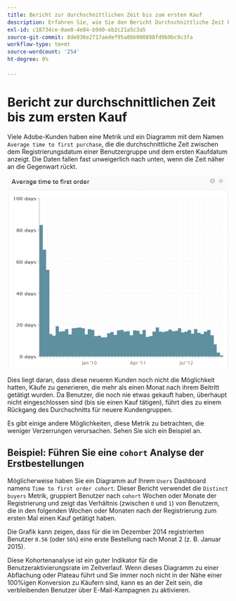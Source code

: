 ```yaml
---
title: Bericht zur durchschnittlichen Zeit bis zum ersten Kauf
description: Erfahren Sie, wie Sie den Bericht Durchschnittliche Zeit bis Erstkauf verwenden.
exl-id: c18734ce-0ae0-4e84-b9d0-eb2c21a5c3a5
source-git-commit: 8de036e2717aedef95a8bb908898fd9b9bc9c3fa
workflow-type: tm+mt
source-wordcount: '254'
ht-degree: 0%

---
```


# Bericht zur durchschnittlichen Zeit bis zum ersten Kauf

Viele Adobe-Kunden haben eine Metrik und ein Diagramm mit dem Namen `Average time to first purchase`, die die durchschnittliche Zeit zwischen dem Registrierungsdatum einer Benutzergruppe und dem ersten Kaufdatum anzeigt. Die Daten fallen fast unweigerlich nach unten, wenn die Zeit näher an die Gegenwart rückt.

![durchschnittliche Zeit bis zur ersten Bestellung](../../assets/average-time-to-first-order.png)

Dies liegt daran, dass diese neueren Kunden noch nicht die Möglichkeit hatten, Käufe zu generieren, die mehr als einen Monat nach ihrem Beitritt getätigt wurden. Da Benutzer, die noch nie etwas gekauft haben, überhaupt nicht eingeschlossen sind (bis sie einen Kauf tätigen), führt dies zu einem Rückgang des Durchschnitts für neuere Kundengruppen.

Es gibt einige andere Möglichkeiten, diese Metrik zu betrachten, die weniger Verzerrungen verursachen. Sehen Sie sich ein Beispiel an.

## Beispiel: Führen Sie eine `cohort` Analyse der Erstbestellungen

Möglicherweise haben Sie ein Diagramm auf Ihrem `Users` Dashboard namens `Time to first order cohort`. Dieser Bericht verwendet die `Distinct buyers` Metrik, gruppiert Benutzer nach `cohort` Wochen oder Monate der Registrierung und zeigt das Verhältnis (zwischen `0` und `1`) von Benutzern, die in den folgenden Wochen oder Monaten nach der Registrierung zum ersten Mal einen Kauf getätigt haben.

Die Grafik kann zeigen, dass für die im Dezember 2014 registrierten Benutzer `0.56` (oder `56%`) eine erste Bestellung nach Monat 2 (z. B. Januar 2015).

Diese Kohortenanalyse ist ein guter Indikator für die Benutzeraktivierungsrate im Zeitverlauf. Wenn dieses Diagramm zu einer Abflachung oder Plateau führt und Sie immer noch nicht in der Nähe einer 100%igen Konversion zu Käufern sind, kann es an der Zeit sein, die verbleibenden Benutzer über E-Mail-Kampagnen zu aktivieren.
